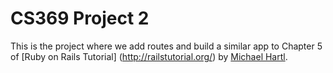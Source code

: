 # CS369 Project 2

This is the project where we add routes and build a similar app to Chapter 5 of [Ruby on Rails Tutorial] (http://railstutorial.org/) by [Michael Hartl](http://michaelhartl.com/).